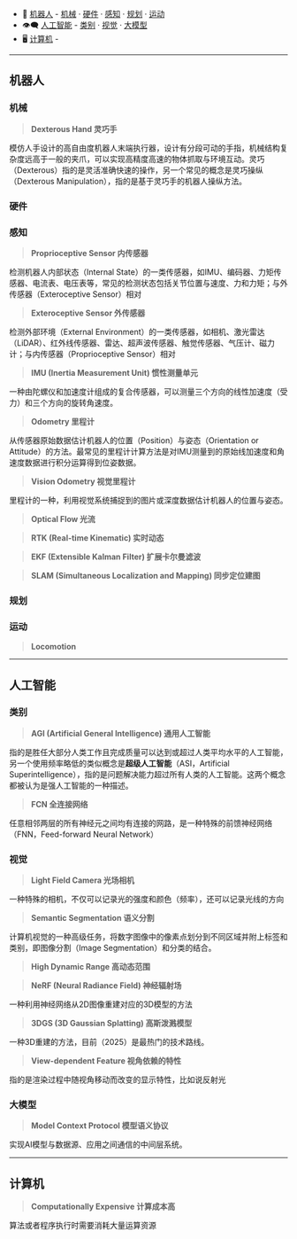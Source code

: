 
+ 🤖 [机器人](#机器人) - [机械](#机械) · [硬件](#硬件) · [感知](#感知) · [规划](#规划) · [运动](#运动)
+ 👁‍🗨 [人工智能](#人工智能) - [类别](#类别) · [视觉](#视觉) · [大模型](#大模型)
+ 🖥 [计算机](#计算机) - 




---
## 机器人

### 机械

> **Dexterous Hand 灵巧手**

模仿人手设计的高自由度机器人末端执行器，设计有分段可动的手指，机械结构复杂度远高于一般的夹爪，可以实现高精度高速的物体抓取与环境互动。灵巧（Dexterous）指的是灵活准确快速的操作，另一个常见的概念是灵巧操纵（Dexterous Manipulation），指的是基于灵巧手的机器人操纵方法。

### 硬件


### 感知

> **Proprioceptive Sensor 内传感器** 

检测机器人内部状态（Internal State）的一类传感器，如IMU、编码器、力矩传感器、电流表、电压表等，常见的检测状态包括关节位置与速度、力和力矩；与外传感器（Exteroceptive Sensor）相对


> **Exteroceptive Sensor 外传感器** 

检测外部环境（External Environment）的一类传感器，如相机、激光雷达（LiDAR）、红外线传感器、雷达、超声波传感器、触觉传感器、气压计、磁力计；与内传感器（Proprioceptive Sensor）相对

> **IMU (Inertia Measurement Unit) 惯性测量单元**

一种由陀螺仪和加速度计组成的复合传感器，可以测量三个方向的线性加速度（受力）和三个方向的旋转角速度。

> **Odometry 里程计**

从传感器原始数据估计机器人的位置（Position）与姿态（Orientation or Attitude）的方法。最常见的里程计计算方法是对IMU测量到的原始线加速度和角速度数据进行积分运算得到位姿数据。


> **Vision Odometry 视觉里程计**

里程计的一种，利用视觉系统捕捉到的图片或深度数据估计机器人的位置与姿态。

> **Optical Flow 光流**


> **RTK (Real-time Kinematic) 实时动态**


> **EKF (Extensible Kalman Filter) 扩展卡尔曼滤波**


> **SLAM (Simultaneous Localization and Mapping) 同步定位建图**


### 规划




### 运动


> **Locomotion**




---
## 人工智能


### 类别


> **AGI (Artificial General Intelligence) 通用人工智能**

指的是胜任大部分人类工作且完成质量可以达到或超过人类平均水平的人工智能，另一个使用频率略低的类似概念是**超级人工智能**（ASI，Artificial Superintelligence），指的是问题解决能力超过所有人类的人工智能。这两个概念都被认为是强人工智能的一种描述。

> **FCN 全连接网络**

任意相邻两层的所有神经元之间均有连接的网路，是一种特殊的前馈神经网络（FNN，Feed-forward Neural Network）


### 视觉

> **Light Field Camera 光场相机**

一种特殊的相机，不仅可以记录光的强度和颜色（频率），还可以记录光线的方向

> **Semantic Segmentation 语义分割**

计算机视觉的一种高级任务，将数字图像中的像素点划分到不同区域并附上标签和类别，即图像分割（Image Segmentation）和分类的结合。

> **High Dynamic Range 高动态范围**




> **NeRF (Neural Radiance Field) 神经辐射场**

一种利用神经网络从2D图像重建对应的3D模型的方法

> **3DGS (3D Gaussian Splatting) 高斯泼溅模型**

一种3D重建的方法，目前（2025）是最热门的技术路线。

> **View-dependent Feature 视角依赖的特性** 

指的是渲染过程中随视角移动而改变的显示特性，比如说反射光

### 大模型

> **Model Context Protocol 模型语义协议**

实现AI模型与数据源、应用之间通信的中间层系统。




---
## 计算机

> **Computationally Expensive 计算成本高** 

算法或者程序执行时需要消耗大量运算资源
